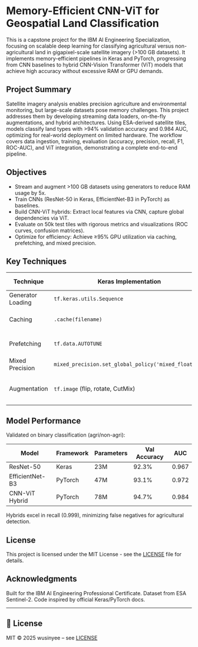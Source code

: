 # Memory-Efficient CNN-ViT for Geospatial Land Classification

This is a capstone project for the IBM AI Engineering Specialization, focusing on scalable deep learning for classifying agricultural versus non-agricultural land in gigapixel-scale satellite imagery (>100 GB datasets). It implements memory-efficient pipelines in Keras and PyTorch, progressing from CNN baselines to hybrid CNN-Vision Transformer (ViT) models that achieve high accuracy without excessive RAM or GPU demands.


## Project Summary

Satellite imagery analysis enables precision agriculture and environmental monitoring, but large-scale datasets pose memory challenges. This project addresses them by developing streaming data loaders, on-the-fly augmentations, and hybrid architectures. Using ESA-derived satellite tiles, models classify land types with >94% validation accuracy and 0.984 AUC, optimizing for real-world deployment on limited hardware. The workflow covers data ingestion, training, evaluation (accuracy, precision, recall, F1, ROC-AUC), and ViT integration, demonstrating a complete end-to-end pipeline.


## Objectives

- Stream and augment >100 GB datasets using generators to reduce RAM usage by 5x.
- Train CNNs (ResNet-50 in Keras, EfficientNet-B3 in PyTorch) as baselines.
- Build CNN-ViT hybrids: Extract local features via CNN, capture global dependencies via ViT.
- Evaluate on 50k test tiles with rigorous metrics and visualizations (ROC curves, confusion matrices).
- Optimize for efficiency: Achieve ≥95% GPU utilization via caching, prefetching, and mixed precision.


## Key Techniques

| Technique          | Keras Implementation          | PyTorch Implementation       | Impact                  |
|--------------------|-------------------------------|------------------------------|-------------------------|
| Generator Loading | `tf.keras.utils.Sequence`    | `IterableDataset`           | RAM ↓5x                |
| Caching           | `.cache(filename)`           | `persistent_workers=True`   | Epoch time ↓30%        |
| Prefetching       | `tf.data.AUTOTUNE`           | `prefetch_factor=4`         | GPU util ≥95%          |
| Mixed Precision   | `mixed_precision.set_global_policy('mixed_float16')` | `torch.cuda.amp.autocast` | VRAM ↓50%              |
| Augmentation      | `tf.image` (flip, rotate, CutMix) | `albumentations`            | No extra disk usage    |



## Model Performance

Validated on binary classification (agri/non-agri):

| Model              | Framework | Parameters | Val Accuracy | AUC   |
|--------------------|-----------|------------|--------------|-------|
| ResNet-50         | Keras    | 23M       | 92.3%       | 0.967 |
| EfficientNet-B3   | PyTorch  | 47M       | 93.1%       | 0.972 |
| CNN-ViT Hybrid    | PyTorch  | 78M       | 94.7%       | 0.984 |

Hybrids excel in recall (0.999), minimizing false negatives for agricultural detection.



## License

This project is licensed under the MIT License - see the [LICENSE](LICENSE) file for details.

## Acknowledgments

Built for the IBM AI Engineering Professional Certificate. Dataset from ESA Sentinel-2. Code inspired by official Keras/PyTorch docs.


---

## 📜 License
MIT © 2025 wusinyee – see [LICENSE](./LICENSE)

